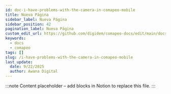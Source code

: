 ```yaml
---
id: doc-i-have-problems-with-the-camera-in-comapeo-mobile
title: Nueva Página
sidebar_label: Nueva Página
sidebar_position: 42
pagination_label: Nueva Página
custom_edit_url: https://github.com/digidem/comapeo-docs/edit/main/docs/troubleshooting/i-have-problems-with-the-camera-in-comapeo-mobile.md
keywords:
  - docs
  - comapeo
tags: []
slug: /i-have-problems-with-the-camera-in-comapeo-mobile
last_update:
  date: 9/22/2025
  author: Awana Digital
---
```


<!-- Placeholder content generated automatically because the Notion page is missing a Website Block. -->

:::note
Content placeholder – add blocks in Notion to replace this file.
:::

